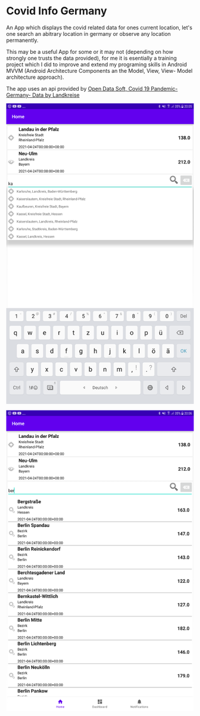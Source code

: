Covid Info Germany
==================
An App which displays the covid related data for ones current location, let's one search an abitrary location in germany or observe any location permanently.

This may be a useful App for some or it may not (depending on how strongly one trusts the data provided), for me it is esentially a training project which I did to improve and extend my programing skills in Android MVVM (Android Architecture Components an the Model, View, View- Model architecture approach).

The app uses an api provided by [Open Data Soft, Covid 19 Pandemic- Germany- Data by Landkreise](https://public.opendatasoft.com/explore/dataset/covid-19-germany-landkreise/api/?q=Karlsruhe&location=11,49.05812,8.41793&basemap=jawg.streets)

![](SHot_1.png)

![](Shot_2.png)


